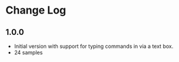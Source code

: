 # Change Log

## 1.0.0

- Initial version with support for typing commands in via a text box.
- 24 samples
